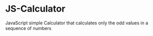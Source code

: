 # JS-Calculator
JavaScript simple Calculator that calculates only the odd values in a sequence of numbers
